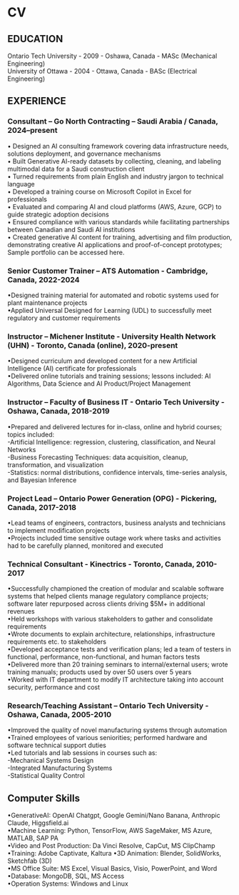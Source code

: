 # CV
## EDUCATION<br/>
Ontario Tech University - 2009 - Oshawa, Canada - MASc (Mechanical Engineering)		                                
University of Ottawa - 2004 - Ottawa, Canada - BASc (Electrical Engineering)

## EXPERIENCE<br/>	
### Consultant – Go North Contracting – Saudi Arabia / Canada, 2024–present<br/>
• Designed an AI consulting framework covering data infrastructure needs, solutions deployment, and governance mechanisms<br/>
• Built Generative AI-ready datasets by collecting, cleaning, and labeling multimodal data for a Saudi construction client<br/>
• Turned requirements from plain English and industry jargon to technical language<br/> 
• Developed a training course on Microsoft Copilot in Excel for professionals<br/>
• Evaluated and comparing AI and cloud platforms (AWS, Azure, GCP) to guide strategic adoption decisions<br/>
• Ensured compliance with various standards while facilitating partnerships between Canadian and Saudi AI institutions<br/>
• Created generative AI content for training, advertising and film production, demonstrating creative AI applications and proof-of-concept prototypes; Sample portfolio can be accessed here.<br/>

### Senior Customer Trainer – ATS Automation - Cambridge, Canada, 2022-2024<br/>
•Designed training material for automated and robotic systems used for plant maintenance projects<br/>
•Applied Universal Designed for Learning (UDL) to successfully meet regulatory and customer requirements<br/>

### Instructor – Michener Institute - University Health Network (UHN) - Toronto, Canada (online), 2020-present<br/>
•Designed curriculum and developed content for a new Artificial Intelligence (AI) certificate for professionals<br/>
•Delivered online tutorials and training sessions; lessons included: AI Algorithms, Data Science and AI Product/Project Management

### Instructor – Faculty of Business IT - Ontario Tech University - Oshawa, Canada, 2018-2019<br/>
•Prepared and delivered lectures for in-class, online and hybrid courses; topics included:<br/>
  -Artificial Intelligence: regression, clustering, classification, and Neural Networks  
  -Business Forecasting Techniques: data acquisition, cleanup, transformation, and visualization  
  -Statistics: normal distributions, confidence intervals, time-series analysis, and Bayesian Inference  

### Project Lead – Ontario Power Generation (OPG) - Pickering, Canada, 2017-2018<br/>
•Lead teams of engineers, contractors, business analysts and technicians to implement modification projects <br/>
•Projects included time sensitive outage work where tasks and activities had to be carefully planned, monitored and executed

### Technical Consultant - Kinectrics - Toronto, Canada, 2010-2017<br/>
•Successfully championed the creation of modular and scalable software systems that helped clients manage regulatory compliance projects; software later repurposed across clients driving $5M+ in additional revenues <br/>
•Held workshops with various stakeholders to gather and consolidate requirements<br/>
•Wrote documents to explain architecture, relationships, infrastructure requirements etc. to stakeholders<br/>
•Developed acceptance tests and verification plans; led a team of testers in functional, performance, non-functional, and human factors tests<br/>
•Delivered more than 20 training seminars to internal/external users; wrote training manuals; products used by over 50 users over 5 years<br/>
•Worked with IT department to modify IT architecture taking into account security, performance and cost <br/>

### Research/Teaching Assistant – Ontario Tech University - Oshawa, Canada, 2005-2010<br/>
•Improved the quality of novel manufacturing systems through automation<br/>
•Trained employees of various seniorities; performed hardware and software technical support duties<br/>
•Led tutorials and lab sessions in courses such as:<br/>
 -Mechanical Systems Design<br/> 
 -Integrated Manufacturing Systems<br/> 
 -Statistical Quality Control<br/>

## Computer Skills<br/>
•GenerativeAI: OpenAI Chatgpt, Google Gemini/Nano Banana, Anthropic Claude, Higgsfield.ai<br/>
•Machine Learning: Python, TensorFlow, AWS SageMaker, MS Azure, MATLAB, SAP PA<br/>
•Video and Post Production: Da Vinci Resolve, CapCut, MS ClipChamp<br/>
•Training: Adobe Captivate, Kaltura
•3D Animation: Blender, SolidWorks, Sketchfab (3D) <br/>
•MS Office Suite: MS Excel, Visual Basics, Visio, PowerPoint, and Word<br/>
•Database: MongoDB, SQL, MS Access <br/>
•Operation Systems:  Windows and Linux

